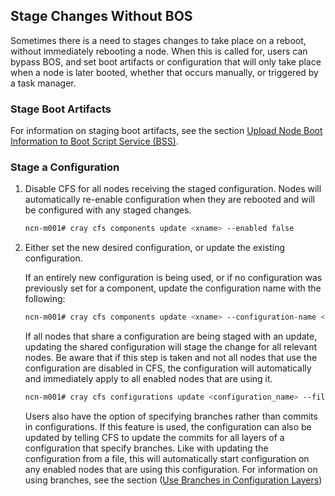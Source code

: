 ## Stage Changes Without BOS

Sometimes there is a need to stages changes to take place on a reboot, without immediately rebooting a node. When this is called for, users can bypass BOS, and set boot artifacts or configuration that will only take place when a node is later booted, whether that occurs manually, or triggered by a task manager.

### Stage Boot Artifacts

For information on staging boot artifacts, see the section [Upload Node Boot Information to Boot Script Service (BSS)](Upload_Node_Boot_Information_to_Boot_Script_Service_BSS.md).

### Stage a Configuration

1. Disable CFS for all nodes receiving the staged configuration. Nodes will automatically re-enable configuration when they are rebooted and will be configured with any staged changes.

    ```bash
    ncn-m001# cray cfs components update <xname> --enabled false
    ```

1. Either set the new desired configuration, or update the existing configuration.

    If an entirely new configuration is being used, or if no configuration was previously set for a component, update the configuration name with the following:
    
    ```bash
    ncn-m001# cray cfs components update <xname> --configuration-name <configuration_name>
    ```

    If all nodes that share a configuration are being staged with an update, updating the shared configuration will stage the change for all relevant nodes. Be aware that if this step is taken and not all nodes that use the configuration are disabled in CFS, the configuration will automatically and immediately apply to all enabled nodes that are using it.
    
    ```bash
    ncn-m001# cray cfs configurations update <configuration_name> --file <file_path>
    ```

    Users also have the option of specifying branches rather than commits in configurations. If this feature is used, the configuration can also be updated by telling CFS to update the commits for all layers of a configuration that specify branches. Like with updating the configuration from a file, this will automatically start configuration on any enabled nodes that are using this configuration. For information on using branches, see the section ([Use Branches in Configuration Layers](../configuration_management/Configuration_Layers.md#use-branches-in-configuration-layers))
